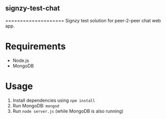 ## signzy-test-chat
====================
Signzy test solution for peer-2-peer chat web app.

Requirements
============
* Node.js
* MongoDB

Usage
======
1. Install dependencies using `npm install`
2. Run MongoDB: `mongod`
3. Run `node server.js` (while MongoDB is also running)

